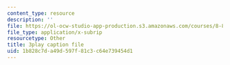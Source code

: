 ```yaml
---
content_type: resource
description: ''
file: https://ol-ocw-studio-app-production.s3.amazonaws.com/courses/8-851-effective-field-theory-spring-2013/1b828c7da49d597f81c3c64e739454d1_zqOoSBbcack.vtt
file_type: application/x-subrip
resourcetype: Other
title: 3play caption file
uid: 1b828c7d-a49d-597f-81c3-c64e739454d1
---
```

